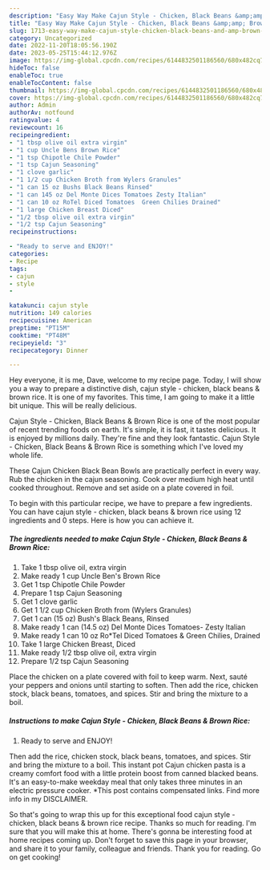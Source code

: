 ```yaml
---
description: "Easy Way Make Cajun Style - Chicken, Black Beans &amp;amp; Brown Rice yang Very Delicious"
title: "Easy Way Make Cajun Style - Chicken, Black Beans &amp;amp; Brown Rice yang Very Delicious"
slug: 1713-easy-way-make-cajun-style-chicken-black-beans-and-amp-brown-rice-yang-very-delicious
category: Uncategorized
date: 2022-11-20T18:05:56.190Z
date: 2023-05-25T15:44:12.976Z
image: https://img-global.cpcdn.com/recipes/6144832501186560/680x482cq70/cajun-style-chicken-black-beans-brown-rice-recipe-main-photo.jpg
hideToc: false
enableToc: true
enableTocContent: false
thumbnail: https://img-global.cpcdn.com/recipes/6144832501186560/680x482cq70/cajun-style-chicken-black-beans-brown-rice-recipe-main-photo.jpg
cover: https://img-global.cpcdn.com/recipes/6144832501186560/680x482cq70/cajun-style-chicken-black-beans-brown-rice-recipe-main-photo.jpg
author: Admin
authorAv: notfound
ratingvalue: 4
reviewcount: 16
recipeingredient:
- "1 tbsp olive oil extra virgin"
- "1 cup Uncle Bens Brown Rice"
- "1 tsp Chipotle Chile Powder"
- "1 tsp Cajun Seasoning"
- "1 clove garlic"
- "1 1/2 cup Chicken Broth from Wylers Granules"
- "1 can 15 oz Bushs Black Beans Rinsed"
- "1 can 145 oz Del Monte Dices Tomatoes Zesty Italian"
- "1 can 10 oz RoTel Diced Tomatoes  Green Chilies Drained"
- "1 large Chicken Breast Diced"
- "1/2 tbsp olive oil extra virgin"
- "1/2 tsp Cajun Seasoning"
recipeinstructions:

- "Ready to serve and ENJOY!"
categories:
- Recipe
tags:
- cajun
- style
- 

katakunci: cajun style  
nutrition: 149 calories
recipecuisine: American
preptime: "PT15M"
cooktime: "PT48M"
recipeyield: "3"
recipecategory: Dinner

---
```



Hey everyone, it is me, Dave, welcome to my recipe page. Today, I will show you a way to prepare a distinctive dish, cajun style - chicken, black beans &amp; brown rice. It is one of my favorites. This time, I am going to make it a little bit unique. This will be really delicious.

Cajun Style - Chicken, Black Beans &amp; Brown Rice is one of the most popular of recent trending foods on earth. It's simple, it is fast, it tastes delicious. It is enjoyed by millions daily. They're fine and they look fantastic. Cajun Style - Chicken, Black Beans &amp; Brown Rice is something which I've loved my whole life.

These Cajun Chicken Black Bean Bowls are practically perfect in every way. Rub the chicken in the cajun seasoning. Cook over medium high heat until cooked throughout. Remove and set aside on a plate covered in foil.


To begin with this particular recipe, we have to prepare a few ingredients. You can have cajun style - chicken, black beans &amp; brown rice using 12 ingredients and 0 steps. Here is how you can achieve it.

<!--inarticleads1-->

##### The ingredients needed to make Cajun Style - Chicken, Black Beans &amp; Brown Rice:

1. Take 1 tbsp olive oil, extra virgin
1. Make ready 1 cup Uncle Ben&#39;s Brown Rice
1. Get 1 tsp Chipotle Chile Powder
1. Prepare 1 tsp Cajun Seasoning
1. Get 1 clove garlic
1. Get 1 1/2 cup Chicken Broth from (Wylers Granules)
1. Get 1 can (15 oz) Bush&#39;s Black Beans, Rinsed
1. Make ready 1 can (14.5 oz) Del Monte Dices Tomatoes- Zesty Italian
1. Make ready 1 can 10 oz Ro*Tel Diced Tomatoes &amp; Green Chilies, Drained
1. Take 1 large Chicken Breast, Diced
1. Make ready 1/2 tbsp olive oil, extra virgin
1. Prepare 1/2 tsp Cajun Seasoning


Place the chicken on a plate covered with foil to keep warm. Next, sauté your peppers and onions until starting to soften. Then add the rice, chicken stock, black beans, tomatoes, and spices. Stir and bring the mixture to a boil. 

<!--inarticleads2-->

##### Instructions to make Cajun Style - Chicken, Black Beans &amp; Brown Rice:


1. Ready to serve and ENJOY!

Then add the rice, chicken stock, black beans, tomatoes, and spices. Stir and bring the mixture to a boil. This instant pot Cajun chicken pasta is a creamy comfort food with a little protein boost from canned blacked beans. It&#39;s an easy-to-make weekday meal that only takes three minutes in an electric pressure cooker. *This post contains compensated links. Find more info in my DISCLAIMER. 

So that's going to wrap this up for this exceptional food cajun style - chicken, black beans &amp; brown rice recipe. Thanks so much for reading. I'm sure that you will make this at home. There's gonna be interesting food at home recipes coming up. Don't forget to save this page in your browser, and share it to your family, colleague and friends. Thank you for reading. Go on get cooking!
